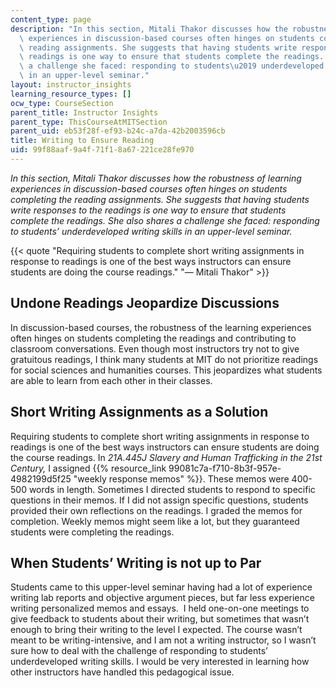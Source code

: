 ```yaml
---
content_type: page
description: "In this section, Mitali Thakor discusses how the robustness of learning\
  \ experiences in discussion-based courses often hinges on students completing the\
  \ reading assignments. She suggests that having students write responses to the\
  \ readings is one way to ensure that students complete the readings. She also shares\
  \ a challenge she faced: responding to students\u2019 underdeveloped writing skills\
  \ in an upper-level seminar."
layout: instructor_insights
learning_resource_types: []
ocw_type: CourseSection
parent_title: Instructor Insights
parent_type: ThisCourseAtMITSection
parent_uid: eb53f28f-ef93-b24c-a7da-42b2003596cb
title: Writing to Ensure Reading
uid: 99f88aaf-9a4f-71f1-8a67-221ce28fe970
---
```


_In this section, Mitali Thakor discusses how the robustness of learning experiences in discussion-based courses often hinges on students completing the reading assignments. She suggests that having students write responses to the readings is one way to ensure that students complete the readings. She also shares a challenge she faced: responding to students’ underdeveloped writing skills in an upper-level seminar._

{{< quote "Requiring students to complete short writing assignments in response to readings is one of the best ways instructors can ensure students are doing the course readings." "— Mitali Thakor" >}}

Undone Readings Jeopardize Discussions
--------------------------------------

In discussion-based courses, the robustness of the learning experiences often hinges on students completing the readings and contributing to classroom conversations. Even though most instructors try not to give gratuitous readings, I think many students at MIT do not prioritize readings for social sciences and humanities courses. This jeopardizes what students are able to learn from each other in their classes.

Short Writing Assignments as a Solution
---------------------------------------

Requiring students to complete short writing assignments in response to readings is one of the best ways instructors can ensure students are doing the course readings. In _21A.445J Slavery and Human Trafficking in the 21st Century,_ I assigned {{% resource_link 99081c7a-f710-8b3f-957e-4982199d5f25 "weekly response memos" %}}. These memos were 400-500 words in length. Sometimes I directed students to respond to specific questions in their memos. If I did not assign specific questions, students provided their own reflections on the readings. I graded the memos for completion. Weekly memos might seem like a lot, but they guaranteed students were completing the readings.

When Students’ Writing is not up to Par
---------------------------------------

Students came to this upper-level seminar having had a lot of experience writing lab reports and objective argument pieces, but far less experience writing personalized memos and essays.  I held one-on-one meetings to give feedback to students about their writing, but sometimes that wasn’t enough to bring their writing to the level I expected. The course wasn’t meant to be writing-intensive, and I am not a writing instructor, so I wasn’t sure how to deal with the challenge of responding to students’ underdeveloped writing skills. I would be very interested in learning how other instructors have handled this pedagogical issue.